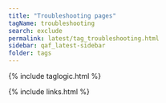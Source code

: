 ```yaml
---
title: "Troubleshooting pages"
tagName: troubleshooting
search: exclude
permalink: latest/tag_troubleshooting.html
sidebar: qaf_latest-sidebar
folder: tags
---
```

{% include taglogic.html %}

{% include links.html %}
